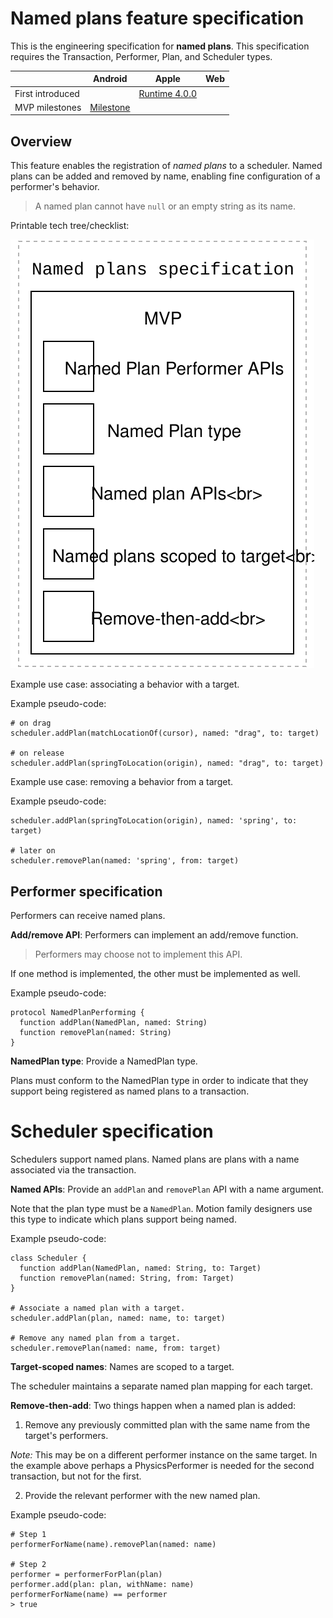 # Named plans feature specification

This is the engineering specification for **named plans**. This specification requires the Transaction, Performer, Plan, and Scheduler types.

|  | Android | Apple | Web |
| --- | --- | --- | --- |
| First introduced | &nbsp; | [Runtime 4.0.0](https://github.com/material-motion/material-motion-runtime-objc/releases/tag/v4.0.0) | &nbsp; |
| MVP milestones | [Milestone](https://github.com/material-motion/material-motion-runtime-android/milestone/5) | &nbsp; | &nbsp; |

## Overview

This feature enables the registration of _named plans_ to a scheduler. Named plans can be added and removed by name, enabling fine configuration of a performer's behavior.

> A named plan cannot have `null` or an empty string as its name.

Printable tech tree\/checklist:

![](../../_assets/NamedPlansTechTree.svg)

Example use case: associating a behavior with a target.

Example pseudo-code:

```
# on drag
scheduler.addPlan(matchLocationOf(cursor), named: "drag", to: target)

# on release
scheduler.addPlan(springToLocation(origin), named: "drag", to: target)
```

Example use case: removing a behavior from a target.

Example pseudo-code:

```
scheduler.addPlan(springToLocation(origin), named: 'spring', to: target)

# later on
scheduler.removePlan(named: 'spring', from: target)
```

## Performer specification

Performers can receive named plans.

**Add\/remove API**: Performers can implement an add\/remove function.

> Performers may choose not to implement this API.

If one method is implemented, the other must be implemented as well.

Example pseudo-code:

```
protocol NamedPlanPerforming {
  function addPlan(NamedPlan, named: String)
  function removePlan(named: String)
}
```

**NamedPlan type**: Provide a NamedPlan type.

Plans must conform to the NamedPlan type in order to indicate that they support being registered as named plans to a transaction.

# Scheduler specification

Schedulers support named plans. Named plans are plans with a name associated via the transaction.

**Named APIs**: Provide an `addPlan` and `removePlan` API with a name argument.

Note that the plan type must be a `NamedPlan`. Motion family designers use this type to indicate which plans support being named.

Example pseudo-code:

```
class Scheduler {
  function addPlan(NamedPlan, named: String, to: Target)
  function removePlan(named: String, from: Target)
}

# Associate a named plan with a target.
scheduler.addPlan(plan, named: name, to: target)

# Remove any named plan from a target.
scheduler.removePlan(named: name, from: target)
```

**Target-scoped names**: Names are scoped to a target.

The scheduler maintains a separate named plan mapping for each target.

**Remove-then-add**: Two things happen when a named plan is added:

1. Remove any previously committed plan with the same name from the target's performers.

  _Note:_ This may be on a different performer instance on the same target. In the example above perhaps a PhysicsPerformer is needed for the second transaction, but not for the first.

2. Provide the relevant performer with the new named plan.

Example pseudo-code:

```
# Step 1
performerForName(name).removePlan(named: name)

# Step 2
performer = performerForPlan(plan)
performer.add(plan: plan, withName: name)
performerForName(name) == performer 
> true
```

